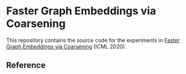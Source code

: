 Faster Graph Embeddings via Coarsening
========================================

This repository contains the source code for the experiments in
[Faster Graph Embeddings via Coarsening](https://arxiv.org/abs/2007.02817)
(ICML 2020).

Reference
---------
